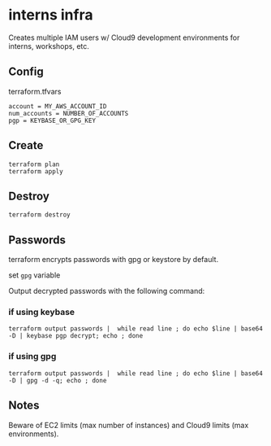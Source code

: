 # interns infra

Creates multiple IAM users w/ Cloud9 development environments for interns, workshops, etc.

## Config

terraform.tfvars

```HCL
account = MY_AWS_ACCOUNT_ID
num_accounts = NUMBER_OF_ACCOUNTS
pgp = KEYBASE_OR_GPG_KEY
```

## Create

```
terraform plan
terraform apply
```

## Destroy

```
terraform destroy
```


## Passwords

terraform encrypts passwords with gpg or keystore by default.

set `gpg` variable

Output decrypted passwords with the following command:

### if using keybase
```
terraform output passwords |  while read line ; do echo $line | base64 -D | keybase pgp decrypt; echo ; done
```
### if using gpg
```
terraform output passwords |  while read line ; do echo $line | base64 -D | gpg -d -q; echo ; done
```

## Notes

Beware of EC2 limits (max number of instances) and Cloud9 limits (max environments).
